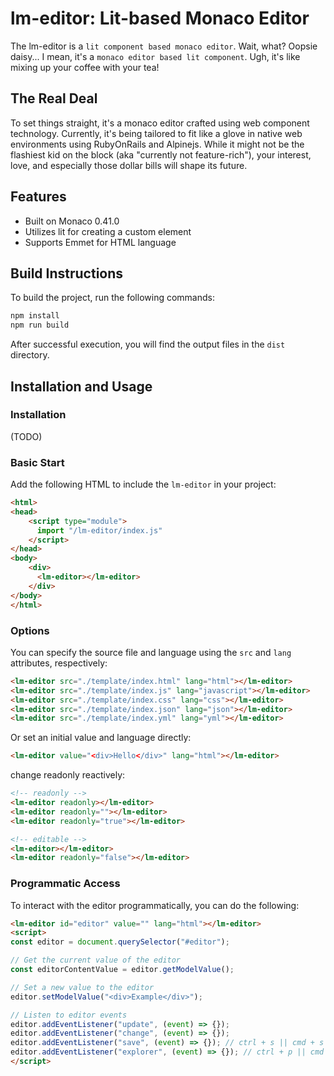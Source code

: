 # lm-editor: Lit-based Monaco Editor

The lm-editor is a `lit component based monaco editor`. Wait, what? Oopsie daisy... I mean, it's a `monaco editor based lit component`. Ugh, it's like mixing up your coffee with your tea!

## The Real Deal
To set things straight, it's a monaco editor crafted using web component technology. Currently, it's being tailored to fit like a glove in native web environments using RubyOnRails and Alpinejs. While it might not be the flashiest kid on the block (aka "currently not feature-rich"), your interest, love, and especially those dollar bills will shape its future.

## Features

- Built on Monaco 0.41.0
- Utilizes lit for creating a custom element
- Supports Emmet for HTML language

## Build Instructions

To build the project, run the following commands:

```bash
npm install
npm run build
```

After successful execution, you will find the output files in the `dist` directory.

## Installation and Usage

### Installation

(TODO)

### Basic Start

Add the following HTML to include the `lm-editor` in your project:

```html
<html>
<head>
    <script type="module">
      import "/lm-editor/index.js"
    </script>
</head>
<body>
    <div>
      <lm-editor></lm-editor>
    </div>
</body>
</html>
```

### Options

You can specify the source file and language using the `src` and `lang` attributes, respectively:

```html
<lm-editor src="./template/index.html" lang="html"></lm-editor>
<lm-editor src="./template/index.js" lang="javascript"></lm-editor>
<lm-editor src="./template/index.css" lang="css"></lm-editor>
<lm-editor src="./template/index.json" lang="json"></lm-editor>
<lm-editor src="./template/index.yml" lang="yml"></lm-editor>
```

Or set an initial value and language directly:

```html
<lm-editor value="<div>Hello</div>" lang="html"></lm-editor>
```

change readonly reactively:

```html
<!-- readonly -->
<lm-editor readonly></lm-editor>
<lm-editor readonly=""></lm-editor>
<lm-editor readonly="true"></lm-editor>

<!-- editable -->
<lm-editor></lm-editor>
<lm-editor readonly="false"></lm-editor>
```

### Programmatic Access

To interact with the editor programmatically, you can do the following:

```html
<lm-editor id="editor" value="" lang="html"></lm-editor>
<script>
const editor = document.querySelector("#editor");

// Get the current value of the editor
const editorContentValue = editor.getModelValue();

// Set a new value to the editor
editor.setModelValue("<div>Example</div>");

// Listen to editor events
editor.addEventListener("update", (event) => {});
editor.addEventListener("change", (event) => {});
editor.addEventListener("save", (event) => {}); // ctrl + s || cmd + s
editor.addEventListener("explorer", (event) => {}); // ctrl + p || cmd + p
</script>
```
